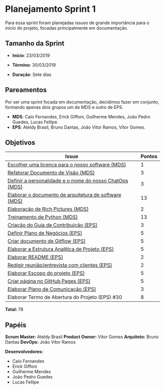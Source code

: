 # Planejamento Sprint 1
Para essa sprint foram planejadas issues de grande importância para o início do projeto, focadas principalmente em documentação.

## Tamanho da Sprint

* **Início**: 23/03/2019
* **Término**: 30/03/2019

* **Duração**: Sete dias

## Pareamentos

Por ser uma sprint focada em documentação, decidimos fazer em conjunto, formando apenas dois grupos um de MDS e outro de EPS.
* **MDS**: Caio Fernandes, Erick Giffoni, Guilherme Mendes, João Pedro Guedes, Lucas Fellipe.
* **EPS**: Ateldy Brasil, Bruno Dantas, João Vítor Ramos, Vítor Gomes.

## Objetivos

| Issue | Pontos |
| ----- | ------ |
| [Escolher uma licença para o nosso software (MDS)](https://github.com/fga-eps-mds/2019.1-Grupo-3/issues/18) | 1 |
| [Refatorar Documento de Visão (MDS)](https://github.com/fga-eps-mds/2019.1-Grupo-3/issues/16) | 3 |
| [Definir a personalidade e o nome do nosso ChatOps (MDS)](https://github.com/fga-eps-mds/2019.1-Grupo-3/issues/17) | 3 |
| [Elaborar o documento de arquitetura de software (MDS)](https://github.com/fga-eps-mds/2019.1-Grupo-3/issues/15) | 13 |
| [Elaboração de Rich Pictures (MDS)](https://github.com/fga-eps-mds/2019.1-Grupo-3/issues/19) | 2 |
| [Treinamento de Python (MDS)](https://github.com/fga-eps-mds/2019.1-Grupo-3/issues/10) | 13 |
| [Criação do Guia de Contribuição (EPS)](https://github.com/fga-eps-mds/2019.1-Grupo-3/issues/13) | 3 |
| [Definir Plano de Negócios (EPS)](https://github.com/fga-eps-mds/2019.1-Grupo-3/issues/20) | 5 |
| [Criar documento de Gitflow (EPS)](https://github.com/fga-eps-mds/2019.1-Grupo-3/issues/21) | 5 |
| [Elaborar a Estrutura Analítica de Projeto (EPS)](https://github.com/fga-eps-mds/2019.1-Grupo-3/issues/22) | 5 |
| [Elaborar README (EPS)](https://github.com/fga-eps-mds/2019.1-Grupo-3/issues/23) | 2 |
| [Redigir reunião/entrevista com clientes (EPS)](https://github.com/fga-eps-mds/2019.1-Grupo-3/issues/24) | 2 |
| [Elaborar Escopo do projeto (EPS)](https://github.com/fga-eps-mds/2019.1-Grupo-3/issues/25) | 5 |
| [Criar página no GitHub Pages (EPS)](https://github.com/fga-eps-mds/2019.1-Grupo-3/issues/26) | 5 |
| [Elaborar Plano de Comunicação (EPS)](https://github.com/fga-eps-mds/2019.1-Grupo-3/issues/27) | 3 |
| Elaborar Termo de Abertura do Projeto (EPS) #30 | 8 |
__Total:__ 78

## Papéis
__Scrum Master:__ Ateldy Brasil
__Product Owner:__ Vítor Gomes
__Arquiteto:__ Bruno Dantas
__DevOps:__ João Vítor Ramos

__Desenvolvedores:__
* Caio Fernandes 
* Erick Giffoni
* Guilherme Mendes
* João Pedro Guedes
* Lucas Fellipe